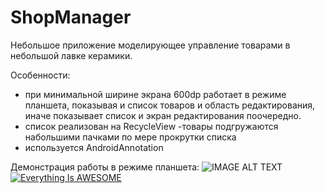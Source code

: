 # ShopManager

Небольшое приложение моделирующее управление товарами в небольшой лавке керамики.

Особенности:
- при минимальной ширине экрана 600dp работает в режиме планшета, показывая и список товаров и область редактирования, иначе показывает список и экран редактирования поочередно.
- список реализован на RecycleView
-товары подгружаются набольшими пачками по мере прокрутки списка
- используется AndroidAnnotation

Демонстрация работы в режиме планшета: ![IMAGE ALT TEXT](http://img.youtube.com/vi/SEeMu6AJc48/0.jpg)
[![Everything Is AWESOME](http://img.youtube.com/vi/SEeMu6AJc48/0.jpg)](https://www.youtube.com/watch?v=SEeMu6AJc48 "Everything Is AWESOME")
